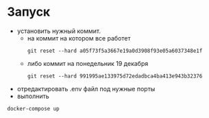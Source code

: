 # Запуск

- установить нужный коммит.
  - на коммит на котором все работет
    ```console
    git reset --hard a05f73f5a3667e19a0d3908f93e05a6037348e1f
    ```
  - либо коммит на понедельник 19 декабря
    ```console
    git reset --hard 991995ae133975d72edadbca4ba413e943b32376
    ```
- отредактировать .env файл под нужные порты
- выполнить

```console
docker-compose up
```
